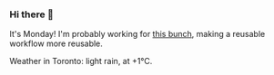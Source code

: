 ### Hi there :wave:

It's Monday! I'm probably working for [this bunch](https://github.com/kohofinancial), making a reusable workflow more reusable.

Weather in Toronto: light rain, at +1°C.
